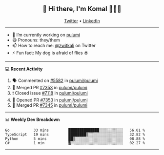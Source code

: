 <h2 align="center"> 👋 Hi there, I'm Komal 🧑🏾‍💻 </h2>
<p align="center">
    <a href="https://twitter.com/zwitkali">Twitter</a> •
    <a href="https://www.linkedin.com/in/komal-ali/">LinkedIn</a>
</p>

--------

- 🔭 I’m currently working on [pulumi](https://github.com/pulumi/pulumi)
- 😄 Pronouns: they/them
- 📫 How to reach me: [@zwitkali](https://twitter.com/zwitkali) on Twitter
- ⚡ Fun fact: My dog is afraid of flies 🪰

--------
💻 **Recent Activity**

<!--START_SECTION:activity-->
1. 🗣 Commented on [#5582](https://github.com/pulumi/pulumi/issues/5582) in [pulumi/pulumi](https://github.com/pulumi/pulumi)
2. 🎉 Merged PR [#7353](https://github.com/pulumi/pulumi/pull/7353) in [pulumi/pulumi](https://github.com/pulumi/pulumi)
3. ❗️ Closed issue [#7118](https://github.com/pulumi/pulumi/issues/7118) in [pulumi/pulumi](https://github.com/pulumi/pulumi)
4. 💪 Opened PR [#7353](https://github.com/pulumi/pulumi/pull/7353) in [pulumi/pulumi](https://github.com/pulumi/pulumi)
5. 🎉 Merged PR [#7345](https://github.com/pulumi/pulumi/pull/7345) in [pulumi/pulumi](https://github.com/pulumi/pulumi)
<!--END_SECTION:activity-->

--------

📊 **Weekly Dev Breakdown**
<!--START_SECTION:waka-->
```text
Go           33 mins         ██████████████░░░░░░░░░░░   56.01 % 
TypeScript   19 mins         ████████▒░░░░░░░░░░░░░░░░   32.82 % 
Python       5 mins          ██▒░░░░░░░░░░░░░░░░░░░░░░   08.88 % 
C#           1 min           ▓░░░░░░░░░░░░░░░░░░░░░░░░   02.27 % 
```
<!--END_SECTION:waka-->

--------
